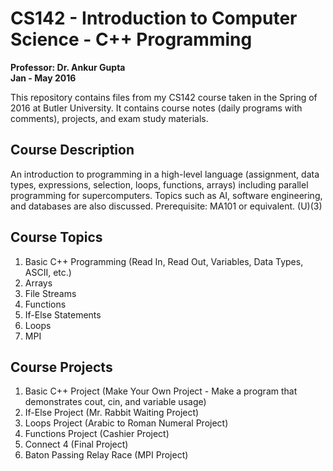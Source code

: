 # CS142 - Introduction to Computer Science - C++ Programming
**Professor: Dr. Ankur Gupta** </br>
**Jan - May 2016**

This repository contains files from my CS142 course taken in the Spring of 2016 at Butler University. It contains course notes (daily programs with comments), projects, and exam study materials.

## Course Description
An introduction to programming in a high-level language (assignment, data types, expressions, selection, loops, functions, arrays) including parallel programming for supercomputers. Topics such as AI, software engineering, and databases are also discussed. Prerequisite: MA101 or equivalent. (U)(3)

## Course Topics
1. Basic C++ Programming (Read In, Read Out, Variables, Data Types, ASCII, etc.)
1. Arrays
1. File Streams
1. Functions
1. If-Else Statements
1. Loops
1. MPI

## Course Projects
1. Basic C++ Project (Make Your Own Project - Make a program that demonstrates cout, cin, and variable usage)
1. If-Else Project (Mr. Rabbit Waiting Project)
1. Loops Project (Arabic to Roman Numeral Project)
1. Functions Project (Cashier Project)
1. Connect 4 (Final Project)
1. Baton Passing Relay Race (MPI Project)
